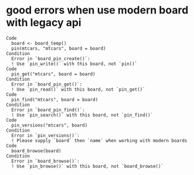# good errors when use modern board with legacy api

    Code
      board <- board_temp()
      pin(mtcars, "mtcars", board = board)
    Condition
      Error in `board_pin_create()`:
      ! Use `pin_write()` with this board, not `pin()`
    Code
      pin_get("mtcars", board = board)
    Condition
      Error in `board_pin_get()`:
      ! Use `pin_read()` with this board, not `pin_get()`
    Code
      pin_find("mtcars", board = board)
    Condition
      Error in `board_pin_find()`:
      ! Use `pin_search()` with this board, not `pin_find()`
    Code
      pin_versions("mtcars", board)
    Condition
      Error in `pin_versions()`:
      ! Please supply `board` then `name` when working with modern boards
    Code
      board_browse(board)
    Condition
      Error in `board_browse()`:
      ! Use `pin_browse()` with this board, not `board_browse()`

